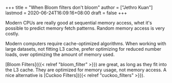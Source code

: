 +++
title = "When Bloom filters don't bloom"
author = ["Jethro Kuan"]
lastmod = 2020-06-24T16:09:16+08:00
draft = false
+++

Modern CPUs are really good at sequential memory access, whet it's
possible to predict memory fetch patterns. Random memory access is
very costly.

Modern computers require cache-optimized algorithms. When working with
large datasets, not fitting L3 cache, prefer optimizing for reduced
number loads, over optimizing the amount of memory used.

[Bloom Filters]({{< relref "bloom_filter" >}}) are great, as long as they fit into the L3 cache. They
are optimized for memory usage, not memory access. A nice alternative
is [Cuckoo Filters]({{< relref "cuckoo_filters" >}}).
